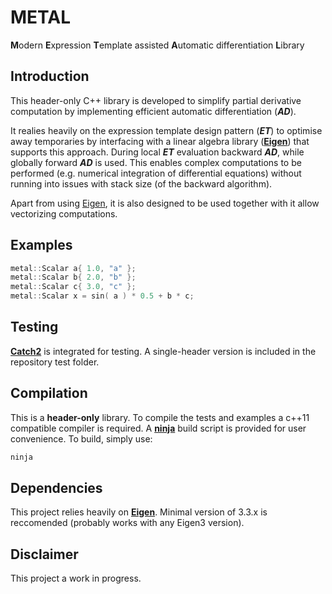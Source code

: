 # METAL
**M**odern **E**xpression **T**emplate assisted **A**utomatic differentiation **L**ibrary

## Introduction

This header-only C++ library is developed to simplify partial derivative computation by implementing efficient automatic differentiation (**_AD_**). 

It realies heavily on the expression template design pattern (**_ET_**) to optimise away temporaries by interfacing with a linear algebra library ([**Eigen**](http://eigen.tuxfamily.org/)) that supports this approach. During local **_ET_** evaluation backward **_AD_**, while globally forward **_AD_** is used. This enables complex computations to be performed (e.g. numerical integration of differential equations) without running into issues with stack size (of the backward algorithm).

Apart from using [Eigen](http://eigen.tuxfamily.org/), it is also designed to be used together with it allow vectorizing computations.

## Examples

```cpp
metal::Scalar a{ 1.0, "a" };
metal::Scalar b{ 2.0, "b" };
metal::Scalar c{ 3.0, "c" };
metal::Scalar x = sin( a ) * 0.5 + b * c;
```

## Testing

[**Catch2**](https://github.com/catchorg/Catch2) is integrated for testing. A single-header version is included in the repository test folder.

## Compilation

This is a **header-only** library. To compile the tests and examples a c++11 compatible compiler is required. A [**ninja**](https://github.com/ninja-build/ninja) build script is provided for user convenience. To build, simply use:

```bash
ninja
```

## Dependencies

This project relies heavily on [**Eigen**](http://eigen.tuxfamily.org/). Minimal version of 3.3.x is reccomended (probably works with any Eigen3 version).

## Disclaimer

This project a work in progress.
